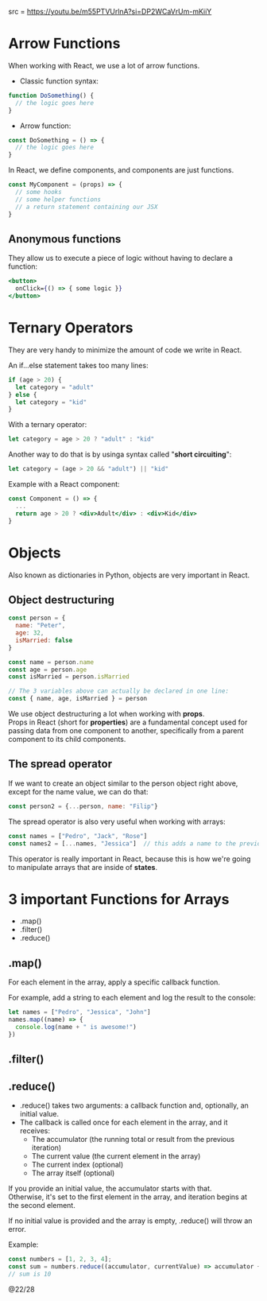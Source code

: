 src = https://youtu.be/m55PTVUrlnA?si=DP2WCaVrUm-mKiiY  

# Arrow Functions

When working with React, we use a lot of arrow functions.  
- Classic function syntax:
```js
function DoSomething() {
  // the logic goes here 
}
```
- Arrow function:
```js
const DoSomething = () => {
  // the logic goes here 
}
```

In React, we define components, and components are just functions.  
```js
const MyComponent = (props) => {
  // some hooks
  // some helper functions
  // a return statement containing our JSX 
}
```

## Anonymous functions

They allow us to execute a piece of logic without having to declare a function:
```jsx
<button>
  onClick={() => { some logic }}
</button>
```

# Ternary Operators

They are very handy to minimize the amount of code we write in React.  

An if...else statement takes too many lines:
```js
if (age > 20) {
  let category = "adult"
} else {
  let category = "kid"
}
```

With a ternary operator:
```js
let category = age > 20 ? "adult" : "kid"
```

Another way to do that is by usinga syntax called "**short circuiting**":
```js
let category = (age > 20 && "adult") || "kid"
```

Example with a React component:
```jsx
const Component = () => {
  ...
  return age > 20 ? <div>Adult</div> : <div>Kid</div>
}
```

# Objects

Also known as dictionaries in Python, objects are very important in React.  

## Object destructuring

```js
const person = {
  name: "Peter",
  age: 32,
  isMarried: false
}

const name = person.name
const age = person.age
const isMarried = person.isMarried

// The 3 variables above can actually be declared in one line:
const { name, age, isMarried } = person
```

We use object destructuring a lot when working with **props**.  
Props in React (short for **properties**) are a fundamental concept used for passing data from one component to another, 
specifically from a parent component to its child components.  

## The spread operator

If we want to create an object similar to the person object right above, except for the name value, we can do that:
```js
const person2 = {...person, name: "Filip"}
```

The spread operator is also very useful when working with arrays:
```js
const names = ["Pedro", "Jack", "Rose"]
const names2 = [...names, "Jessica"]  // this adds a name to the previous array
```

This operator is really important in React, because this is how we're going to manipulate arrays that are inside of **states**.  

# 3 important Functions for Arrays

- .map()
- .filter()
- .reduce()

## .map()

For each element in the array, apply a specific callback function.  

For example, add a string to each element and log the result to the console:
```js
let names = ["Pedro", "Jessica", "John"]
names.map((name) => {
  console.log(name + " is awesome!")
})
```

## .filter()



## .reduce()

- .reduce() takes two arguments: a callback function and, optionally, an initial value.
- The callback is called once for each element in the array, and it receives:
  - The accumulator (the running total or result from the previous iteration)
  - The current value (the current element in the array)
  - The current index (optional)
  - The array itself (optional)

If you provide an initial value, the accumulator starts with that.  
Otherwise, it's set to the first element in the array, and iteration begins at the second element.  

If no initial value is provided and the array is empty, .reduce() will throw an error.  

Example: 
```js
const numbers = [1, 2, 3, 4];
const sum = numbers.reduce((accumulator, currentValue) => accumulator + currentValue);
// sum is 10
```



@22/28
